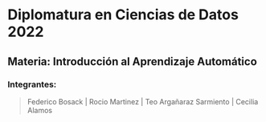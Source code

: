 # Diplomatura en Ciencias de Datos 2022

## **Materia: Introducción al Aprendizaje Automático**

### **Integrantes:**

> Federico Bosack | Rocio Martinez | Teo Argañaraz Sarmiento | Cecilia Alamos